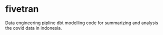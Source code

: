 # fivetran
Data engineering pipline dbt modelling code for summarizing and analysis the covid data in indonesia.
